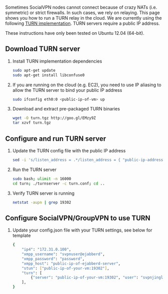 Sometimes SocialVPN nodes cannot connect because of crazy NATs (i.e. symmetric)
or strict firewalls. In such cases, we rely on relaying. This page shows you how
to run a TURN relay in the cloud. We are currently using the following [TURN
implementation](http://turnserver.sourceforge.net). TURN servers require a public 
IP address.

These instructions have only been tested on Ubuntu 12.04 (64-bit).

## Download TURN server

1.  Install TURN implementation dependencies

    ```bash
    sudo apt-get update
    sudo apt-get install libconfuse0
    ```

2.  If you are running on the cloud (e.g. EC2), you need to use IP aliasing to
    allow the TURN server to bind your public IP address

    ```bash
    sudo ifconfig eth0:0 <public-ip-of-vm> up
    ```

3.  Download and extract pre-packaged TURN binaries

    ```bash
    wget -O turn.tgz http://goo.gl/EMzy9Z
    tar xzvf turn.tgz
    ```

## Configure and run TURN server

1.  Update the TURN config file with the public IP address

    ```bash
    sed -i 's/listen_address = .*/listen_address = { "public-ip-address" }/g' turn/turn.conf
    ```

2.  Run the TURN server

    ```bash
    sudo bash; ulimit -n 16000
    cd turn; ./turnserver -c turn.conf; cd ..
    ```

3.  Verify TURN server is running

    ```bash
    netstat -aupn | grep 19302
    ```

## Configure SocialVPN/GroupVPN to use TURN

1.  Update your config.json file with your TURN settings, see below for template 

    ```bash
    {
        "ip4": "172.31.0.100",
        "xmpp_username": "svpnuser@ejabberd",
        "xmpp_password": "password",
        "xmpp_host": "public-ip-of-ejabberd-server",
        "stun": ["public-ip-of-your-vm:19302"],
        "turn": [
            {"server": "public-ip-of-your-vm:19302", "user": "svpnjingle", "pass": "1234567890"}
        ],
    }
    ```

